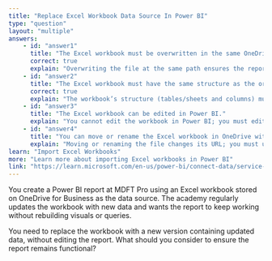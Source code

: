 ```yaml
---
title: "Replace Excel Workbook Data Source In Power BI"
type: "question"
layout: "multiple"
answers:
    - id: "answer1"
      title: "The Excel workbook must be overwritten in the same OneDrive location with the same file name."
      correct: true
      explain: "Overwriting the file at the same path ensures the report continues to refresh without updating the data source connection."
    - id: "answer2"
      title: "The Excel workbook must have the same structure as the original workbook."
      correct: true
      explain: "The workbook’s structure (tables/sheets and columns) must match the original, or Power BI queries will fail."
    - id: "answer3"
      title: "The Excel workbook can be edited in Power BI."
      explain: "You cannot edit the workbook in Power BI; you must edit it in OneDrive for Business or Excel."
    - id: "answer4"
      title: "You can move or rename the Excel workbook in OneDrive without having to update the data source connection in Power BI."
      explain: "Moving or renaming the file changes its URL; you must update the data source settings for the report to refresh successfully."
learn: "Import Excel Workbooks"
more: "Learn more about importing Excel workbooks in Power BI"
link: "https://learn.microsoft.com/en-us/power-bi/connect-data/service-excel-workbook-files"
---
```

You create a Power BI report at MDFT Pro using an Excel workbook stored on OneDrive for Business as the data source. The academy regularly updates the workbook with new data and wants the report to keep working without rebuilding visuals or queries.

You need to replace the workbook with a new version containing updated data, without editing the report. What should you consider to ensure the report remains functional?
